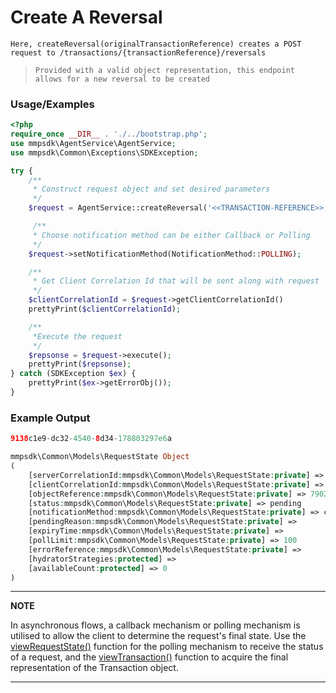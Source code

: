 # Create A Reversal

`Here, createReversal(originalTransactionReference) creates a POST request to /transactions/{transactionReference}/reversals`

> `Provided with a valid object representation, this endpoint allows for a new reversal to be created`

### Usage/Examples

```php
<?php
require_once __DIR__ . './../bootstrap.php';
use mmpsdk\AgentService\AgentService;
use mmpsdk\Common\Exceptions\SDKException;

try {
    /**
     * Construct request object and set desired parameters
     */
    $request = AgentService::createReversal('<<TRANSACTION-REFERENCE>>');

     /**
     * Choose notification method can be either Callback or Polling
     */
    $request->setNotificationMethod(NotificationMethod::POLLING);

    /**
     * Get Client Correlation Id that will be sent along with request
     */
    $clientCorrelationId = $request->getClientCorrelationId()
    prettyPrint($clientCorrelationId);

    /**
     *Execute the request
     */
    $repsonse = $request->execute();
    prettyPrint($repsonse);
} catch (SDKException $ex) {
    prettyPrint($ex->getErrorObj());
}
```

### Example Output

```php
9138c1e9-dc32-4540-8d34-178803297e6a

mmpsdk\Common\Models\RequestState Object
(
    [serverCorrelationId:mmpsdk\Common\Models\RequestState:private] => 9bc91edc-73d9-4265-a144-474cd52bf746
    [clientCorrelationId:mmpsdk\Common\Models\RequestState:private] => 9138c1e9-dc32-4540-8d34-178803297e6a
    [objectReference:mmpsdk\Common\Models\RequestState:private] => 7902
    [status:mmpsdk\Common\Models\RequestState:private] => pending
    [notificationMethod:mmpsdk\Common\Models\RequestState:private] => callback
    [pendingReason:mmpsdk\Common\Models\RequestState:private] =>
    [expiryTime:mmpsdk\Common\Models\RequestState:private] =>
    [pollLimit:mmpsdk\Common\Models\RequestState:private] => 100
    [errorReference:mmpsdk\Common\Models\RequestState:private] =>
    [hydratorStrategies:protected] =>
    [availableCount:protected] => 0
)
```

---

**NOTE**

In asynchronous flows, a callback mechanism or polling mechanism is utilised to allow the client to determine the request's final state. Use the [viewRequestState()](viewRequestState.Readme.md) function for the polling mechanism to receive the status of a request, and the [viewTransaction()](viewTransaction.Readme.md) function to acquire the final representation of the Transaction object.

---
